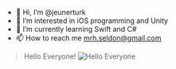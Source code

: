 - 👋 Hi, I’m @jeunerturk
- 👀 I’m interested in iOS programming and Unity
- 🌱 I’m currently learning Swift and C#
- 📫 How to reach me mrh.seldon@gmail.com

<!---
jeunerturk/jeunerturk is a ✨ special ✨ repository because its `README.md` (this file) appears on your GitHub profile.
You can click the Preview link to take a look at your changes.
--->

>Hello Everyone!
![Hello Everyone](https://www.cumhuriyet.com.tr/Archive/2020/6/19/1746207/kapak_212143.jpg)
